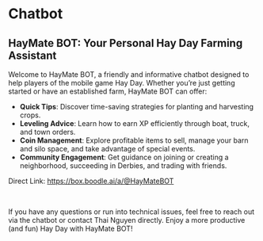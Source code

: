 # Chatbot

## HayMate BOT: Your Personal Hay Day Farming Assistant

Welcome to HayMate BOT, a friendly and informative chatbot designed to help players of the mobile game Hay Day. Whether you’re just getting started or have an established farm, HayMate BOT can offer:

- **Quick Tips**: Discover time-saving strategies for planting and harvesting crops.
- **Leveling Advice**: Learn how to earn XP efficiently through boat, truck, and town orders.
- **Coin Management**: Explore profitable items to sell, manage your barn and silo space, and take advantage of special events.
- **Community Engagement**: Get guidance on joining or creating a neighborhood, succeeding in Derbies, and trading with friends.



Direct Link: <https://box.boodle.ai/a/@HayMateBOT>

<br>


If you have any questions or run into technical issues, feel free to reach out via the chatbot or contact Thai Nguyen directly. Enjoy a more productive (and fun) Hay Day with HayMate BOT!


